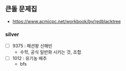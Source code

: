 ## 큰돌 문제집 
- https://www.acmicpc.net/workbook/by/redblacktree

### silver
- [ ] 9375 : 패션왕 신해빈 
  - 수학, 공식 일반화 시키는 것, 조합 
- [ ] 1012 : 유기농 배추
  - bfs